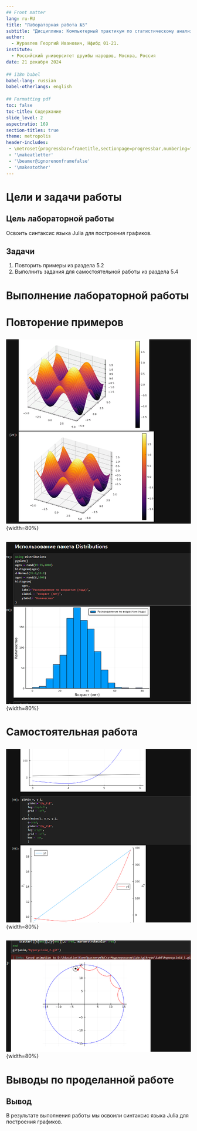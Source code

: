 ```yaml
---
## Front matter
lang: ru-RU
title: "Лабораторная работа №5"
subtitle: "Дисциплина: Компьютерный практикум по статистическому анализу данных"
author:
  - Журавлев Георгий Иванович, Нфибд 01-21.
institute:
  - Российский университет дружбы народов, Москва, Россия
date: 21 декабря 2024

## i18n babel
babel-lang: russian
babel-otherlangs: english

## Formatting pdf
toc: false
toc-title: Содержание
slide_level: 2
aspectratio: 169
section-titles: true
theme: metropolis
header-includes:
 - \metroset{progressbar=frametitle,sectionpage=progressbar,numbering=fraction}
 - '\makeatletter'
 - '\beamer@ignorenonframefalse'
 - '\makeatother'
---
```


# Цели и задачи работы

## Цель лабораторной работы

Освоить синтаксис языка Julia для построения графиков.

## Задачи

1. Повторить примеры из раздела 5.2
2. Выполнить задания для самостоятельной работы из раздела 5.4

# Выполнение лабораторной работы

# Повторение примеров
##

![](image/1.png){width=80%}

##

![](image/2.png){width=80%}

# Самостоятельная работа 
##

![](image/3.png){width=80%}

##

![](image/4.png){width=80%}


# Выводы по проделанной работе

## Вывод

В результате выполнения работы мы освоили синтаксис языка Julia для построения графиков.
